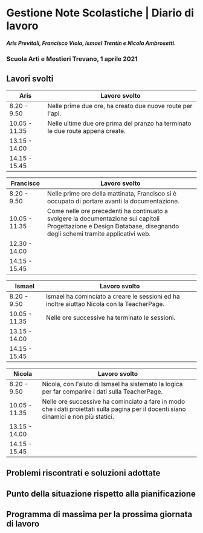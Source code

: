 # Gestione Note Scolastiche | Diario di lavoro

##### Aris Previtali, Francisco Viola, Ismael Trentin e Nicola Ambrosetti.

### Scuola Arti e Mestieri Trevano, 1 aprile 2021 

## Lavori svolti

| Aris          | Lavoro svolto                                                                                                          |
| ------------- | ---------------------------------------------------------------------------------------------------------------------- |
| 8.20 - 9.50   | Nelle prime due ore, ha creato due nuove route per l'api.|
| 10.05 - 11.35 | Nelle ultime due ore prima del pranzo ha terminato le due route appena create.|
| 13.15 - 14.00 | |
| 14.15 - 15.45 | |

| Francisco     | Lavoro svolto                                                                                                          |
| ------------- | ---------------------------------------------------------------------------------------------------------------------- |
| 8.20 - 9.50   | Nelle prime ore della mattinata, Francisco si è occupato di portare avanti la documentazione.|
| 10.05 - 11.35 | Come nelle ore precedenti ha continuato a svolgere la documentazione sui capitoli Progettazione e Design Database, disegnando degli schemi tramite applicativi web.|
| 12.30 - 14.00 | |
| 14.15 - 15.45 | |

| Ismael        | Lavoro svolto                                                                                                                                    |
| ------------- | ------------------------------------------------------------------------------------------------------------------------------------------------ |
| 8.20 - 9.50   | Ismael ha cominciato a creare le sessioni ed ha inoltre aiuttao Nicola con la TeacherPage.|
| 10.05 - 11.35 | Nelle ore successive ha terminato le sessioni.|
| 13.15 - 14.00 | |
| 14.15 - 15.45 | |

| Nicola        | Lavoro svolto                                                                                                                                                                                                    |
| ------------- | ---------------------------------------------------------------------------------------------------------------------------------------------------------------------------------------------------------------- |
| 8.20 - 9.50   | Nicola, con l'aiuto di Ismael ha sistemato la logica per far comparire i dati sulla TeacherPage.|
| 10.05 - 11.35 | Nelle ore successive ha cominciato a fare in modo che i dati proiettati sulla pagina per il docenti siano dinamici e non più statici.|
| 13.15 - 14.00 | |
| 14.15 - 15.45 | |

## Problemi riscontrati e soluzioni adottate


## Punto della situazione rispetto alla pianificazione


## Programma di massima per la prossima giornata di lavoro


